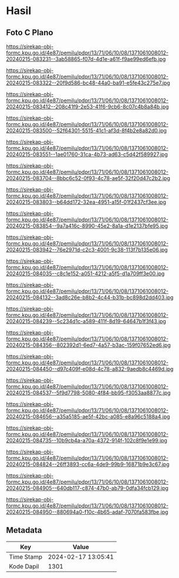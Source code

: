 # Hasil

## Foto C Plano

https://sirekap-obj-formc.kpu.go.id/4e87/pemilu/pdpr/13/71/06/10/08/1371061008012-20240215-083231--3ab58865-f07d-4d1e-a61f-f9ae99ed6efb.jpg

https://sirekap-obj-formc.kpu.go.id/4e87/pemilu/pdpr/13/71/06/10/08/1371061008012-20240215-083322--20f9d586-bc48-44a0-ba91-e5fe43c275e7.jpg

https://sirekap-obj-formc.kpu.go.id/4e87/pemilu/pdpr/13/71/06/10/08/1371061008012-20240215-083412--208c41f9-2e53-41f6-9cb6-8c07c4b8a84b.jpg

https://sirekap-obj-formc.kpu.go.id/4e87/pemilu/pdpr/13/71/06/10/08/1371061008012-20240215-083500--52f64301-5515-41c1-af3d-8f4b2e8a82d0.jpg

https://sirekap-obj-formc.kpu.go.id/4e87/pemilu/pdpr/13/71/06/10/08/1371061008012-20240215-083551--1ae01760-31ca-4b73-ad63-c5d42f589927.jpg

https://sirekap-obj-formc.kpu.go.id/4e87/pemilu/pdpr/13/71/06/10/08/1371061008012-20240215-083704--8bbc6c52-0f93-4c78-ae5f-32f20d47c2b2.jpg

https://sirekap-obj-formc.kpu.go.id/4e87/pemilu/pdpr/13/71/06/10/08/1371061008012-20240215-083803--b64dd172-32ea-4951-a15f-01f2437cf3ee.jpg

https://sirekap-obj-formc.kpu.go.id/4e87/pemilu/pdpr/13/71/06/10/08/1371061008012-20240215-083854--9a7a416c-8990-45e2-8a1a-d1e2137bfe95.jpg

https://sirekap-obj-formc.kpu.go.id/4e87/pemilu/pdpr/13/71/06/10/08/1371061008012-20240215-083942--76e2971d-c2c3-4001-9c38-113f7b135e06.jpg

https://sirekap-obj-formc.kpu.go.id/4e87/pemilu/pdpr/13/71/06/10/08/1371061008012-20240215-084035--c8c1e152-a051-4212-a5f5-d1a709ff3e00.jpg

https://sirekap-obj-formc.kpu.go.id/4e87/pemilu/pdpr/13/71/06/10/08/1371061008012-20240215-084132--3ad8c26e-b8b2-4c44-b31b-bc898d2dd403.jpg

https://sirekap-obj-formc.kpu.go.id/4e87/pemilu/pdpr/13/71/06/10/08/1371061008012-20240215-084239--5c234d1c-a589-411f-8d19-64647b1f3f43.jpg

https://sirekap-obj-formc.kpu.go.id/4e87/pemilu/pdpr/13/71/06/10/08/1371061008012-20240215-084356--802392d1-6ed7-4a57-b3ac-159f07652ed6.jpg

https://sirekap-obj-formc.kpu.go.id/4e87/pemilu/pdpr/13/71/06/10/08/1371061008012-20240215-084450--d97c409f-e08d-4c78-a832-9aedb8c4469d.jpg

https://sirekap-obj-formc.kpu.go.id/4e87/pemilu/pdpr/13/71/06/10/08/1371061008012-20240215-084537--5f9d7798-5080-4f84-bb95-f3053aa8877c.jpg

https://sirekap-obj-formc.kpu.go.id/4e87/pemilu/pdpr/13/71/06/10/08/1371061008012-20240215-084656--a35a5185-ae5f-42bc-a085-e8a96c5188a4.jpg

https://sirekap-obj-formc.kpu.go.id/4e87/pemilu/pdpr/13/71/06/10/08/1371061008012-20240215-084735--10b9cb4a-a70a-4372-914f-102c8f9e1e99.jpg

https://sirekap-obj-formc.kpu.go.id/4e87/pemilu/pdpr/13/71/06/10/08/1371061008012-20240215-084824--26ff3893-cc6a-4de9-99b9-16871b9e3c67.jpg

https://sirekap-obj-formc.kpu.go.id/4e87/pemilu/pdpr/13/71/06/10/08/1371061008012-20240215-084905--640db117-c874-47b0-ab79-0dfa34fcb129.jpg

https://sirekap-obj-formc.kpu.go.id/4e87/pemilu/pdpr/13/71/06/10/08/1371061008012-20240215-084950--880694a0-f10c-4b65-adaf-7070fa583fbe.jpg


## Metadata

| Key        | Value               |
| ---------- | ------------------- |
| Time Stamp | 2024-02-17 13:05:41 |
| Kode Dapil | 1301                |



